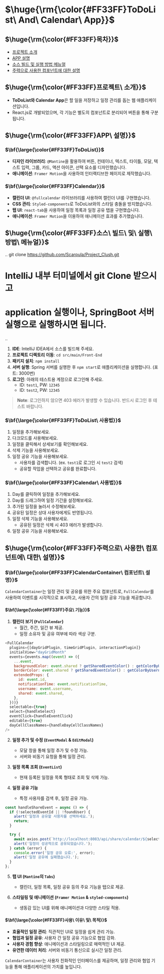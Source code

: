 # $\huge{\rm{\color{#FF33FF}ToDoList\ And\ Calendar\ App}}$

## $\huge{\rm{\color{#FF33FF}목차}}$
- [프로젝트 소개](#프로젝트-소개)
- [APP 설명](#app-설명)
- [소스 빌드 및 실행 방법 메뉴얼](#소스-빌드-및-실행-방법-메뉴얼)
- [주력으로 사용한 컴포넌트에 대한 설명](#주력으로-사용한-컴포넌트에-대한-설명)

## $\huge{\rm{\color{#FF33FF}프로젝트\ 소개}}$

- **ToDoList와 Calendar App**은 할 일을 저장하고 일정 관리를 돕는 웹 애플리케이션입니다.
- React.js로 개발되었으며, 각 기능은 별도의 컴포넌트로 분리되어 버튼을 통해 구분됩니다.

## $\huge{\rm{\color{#FF33FF}APP\ 설명}}$

### $\bf{\large{\color{#FF33FF}ToDoList}}$
- **디자인 라이브러리**: `@Mantine`을 활용하여 버튼, 컨테이너, 텍스트, 타이틀, 모달, 텍스트 입력, 그룹, 카드, 액션 아이콘, 선택 요소를 디자인했습니다.
- **애니메이션**: `Framer Motion`을 사용하여 인터랙티브한 페이지로 제작했습니다.

### $\bf{\large{\color{#FF33FF}Calendar}}$
- **캘린더 UI**: `@fullcalendar` 라이브러리를 사용하여 캘린더 UI를 구현했습니다.
- **CSS 관리**: `Styled-components`로 ToDoList와의 스타일 충돌을 방지했습니다.
- **탭 UI**: `react-tab`을 사용하여 일정 목록과 일정 공유 탭을 구현했습니다.
- **애니메이션**: `Framer Motion`을 이용하여 애니메이션 효과를 추가했습니다.

## $\huge{\rm{\color{#FF33FF}소스\ 빌드\ 및\ 실행\ 방법\ 메뉴얼}}$

..
git clone https://github.com/Scarpula/Project_Clush.git
# IntelliJ 내부 터미널에서 git Clone 받으시고
# application 실행이나, SpringBoot 서버 실행으로 실행하시면 됩니다.
..

1. **IDE**: IntelliJ IDEA에서 소스를 빌드해 주세요.
2. **프로젝트 디렉토리 이동**: `cd src/main/Front-End`
3. **패키지 설치**: `npm install`
4. **서버 실행**: Spring 서버를 실행한 후 `npm start`로 애플리케이션을 실행합니다. (포트: 3000번)
5. **로그인**: 아래의 테스트용 계정으로 로그인해 주세요.
    - ID: `test1`, PW: `12345`
    - ID: `test2`, PW: `12345`

> **Note**: 로그인하지 않으면 403 에러가 발생할 수 있습니다. 반드시 로그인 후 테스트 바랍니다.

### $\bf{\large{\color{#FF33FF}ToDoList\ 사용법}}$
1. 일정을 추가해보세요.
2. 다크모드를 사용해보세요.
3. 일정을 클릭해서 상세보기를 확인해보세요.
4. 삭제 기능을 사용해보세요.
5. 일정 공유 기능을 사용해보세요.
   - 사용자를 검색합니다. (ex. `test1`로 로그인 시 `test2` 검색)
   - 공유할 작업을 선택하고 공유를 완료합니다.

### $\bf{\large{\color{#FF33FF}Calendar\ 사용법}}$
1. Day를 클릭하여 일정을 추가해보세요.
2. Day를 드래그하여 일정 기간을 설정해보세요.
3. 추가된 일정을 눌러서 수정해보세요.
4. 공유된 일정은 상대 사용자에게도 반영됩니다.
5. 일정 삭제 기능을 사용해보세요.
   - 공유된 일정은 삭제 시 403 에러가 발생합니다.
6. 일정 공유 기능을 사용해보세요.

## $\huge{\rm{\color{#FF33FF}주력으로\ 사용한\ 컴포넌트에\ 대한\ 설명}}$

### $\bf{\large{\color{#FF33FF}CalendarContainer\ 컴포넌트\ 설명}}$

`CalendarContainer`는 일정 관리 및 공유를 위한 주요 컴포넌트로, `FullCalendar`를 사용하여 이벤트를 시각적으로 표시하고, 사용자 간의 일정 공유 기능을 제공합니다.

#### $\bf{\large{\color{#FF33FF}주요\ 기능}}$
1. **캘린더 보기 (`FullCalendar`)**
   - 월간, 주간, 일간 뷰 제공.
   - 일정 소유자 및 공유 여부에 따라 색상 구분.

```javascript
<FullCalendar
  plugins={[dayGridPlugin, timeGridPlugin, interactionPlugin]}
  initialView="dayGridMonth"
  events={events.map((event) => ({
    ...event,
    backgroundColor: event.shared ? getSharedEventColor() : getColorByUsername(event.username),
    borderColor: event.shared ? getSharedEventColor() : getColorByUsername(event.username),
    extendedProps: {
      id: event.id,
      notificationTime: event.notificationTime,
      username: event.username,
      shared: event.shared,
    },
  }))}
  selectable={true}
  select={handleSelect}
  eventClick={handleEventClick}
  editable={true}
  dayCellClassNames={handleDayCellClassNames}
/>
```

2. **일정 추가 및 수정 (`EventModal` & `EditModal`)**
   - 모달 창을 통해 일정 추가 및 수정 가능.
   - 서버와 비동기 요청을 통해 일정 관리.

3. **일정 목록 조회 (`EventList`)**
   - 현재 등록된 일정을 목록 형태로 조회 및 삭제 가능.

4. **일정 공유 기능**
   - 특정 사용자를 검색 후, 일정 공유 가능.

```javascript
const handleShareEvent = async () => {
  if (!selectedEventId || !foundUser) {
    alert('일정과 공유할 사용자를 선택하세요.');
    return;
  }

  try {
    await axios.post(`http://localhost:8083/api/share/calendar/${selectedEventId}/share?username=${foundUser.username}`);
    alert('일정이 성공적으로 공유되었습니다.');
  } catch (error) {
    console.error('일정 공유 오류:', error);
    alert('일정 공유에 실패했습니다.');
  }
};
```

5. **탭 UI (`Mantine`의 `Tabs`)**
   - 캘린더, 일정 목록, 일정 공유 등의 주요 기능을 탭으로 제공.

6. **스타일링 및 애니메이션 (`Framer Motion` & `styled-components`)**
   - 생동감 있는 UI를 위해 애니메이션과 다양한 스타일 적용.

#### $\bf{\large{\color{#FF33FF}사용\ 이유\ 및\ 목적}}$
- **효율적인 일정 관리**: 직관적인 UI로 일정을 쉽게 관리 가능.
- **협업과 일정 공유**: 사용자 간 일정 공유 기능으로 협업 강화.
- **사용자 경험 향상**: 애니메이션과 스타일링으로 매력적인 UI 제공.
- **유연한 데이터 처리**: 서버와 비동기 통신으로 실시간 일정 관리.

`CalendarContainer`는 사용자 친화적인 인터페이스를 제공하며, 일정 관리와 협업 기능을 통해 애플리케이션의 가치를 높입니다.
